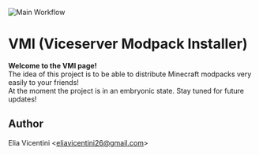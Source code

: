 ![Main Workflow](https://github.com/IlVice26/VMI/actions/workflows/dotnet-desktop.yml/badge.svg)
# VMI (Viceserver Modpack Installer) <br>


**Welcome to the VMI page!** <br>
The idea of this project is to be able to distribute Minecraft modpacks very easily to your friends! <br>
At the moment the project is in an embryonic state. Stay tuned for future updates!

## Author
Elia Vicentini <<eliavicentini26@gmail.com>>
